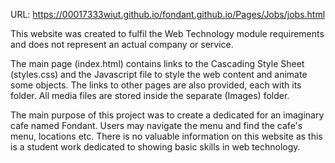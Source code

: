 URL: https://00017333wiut.github.io/fondant.github.io/Pages/Jobs/jobs.html

This website was created to fulfil the Web Technology module requirements and does not represent an actual company or service. 

The main page (index.html) contains links to the Cascading Style Sheet (styles.css) and the Javascript file to style the web content and animate some objects.
The links to other pages are also provided, each with its folder. All media files are stored inside the separate (Images) folder.

The main purpose of this project was to create a dedicated for an imaginary cafe named Fondant. Users may navigate the menu and find the cafe's menu, locations etc. There is no valuable information on this website as this is a student work dedicated to showing basic skills in web technology.
